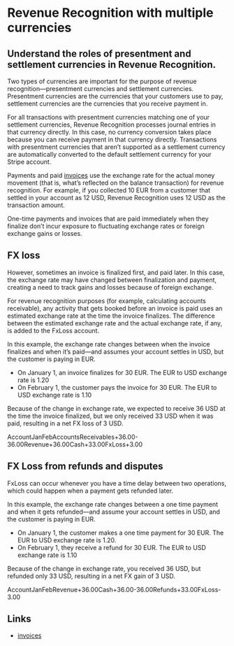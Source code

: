 # Revenue Recognition with multiple currencies

## Understand the roles of presentment and settlement currencies in Revenue Recognition.

Two types of currencies are important for the purpose of revenue
recognition—presentment currencies and settlement currencies. Presentment
currencies are the currencies that your customers use to pay, settlement
currencies are the currencies that you receive payment in.

For all transactions with presentment currencies matching one of your settlement
currencies, Revenue Recognition processes journal entries in that currency
directly. In this case, no currency conversion takes place because you can
receive payment in that currency directly. Transactions with presentment
currencies that aren’t supported as a settlement currency are automatically
converted to the default settlement currency for your Stripe account.

Payments and paid [invoices](https://docs.stripe.com/api/invoices) use the
exchange rate for the actual money movement (that is, what’s reflected on the
balance transaction) for revenue recognition. For example, if you collected 10
EUR from a customer that settled in your account as 12 USD, Revenue Recognition
uses 12 USD as the transaction amount.

One-time payments and invoices that are paid immediately when they finalize
don’t incur exposure to fluctuating exchange rates or foreign exchange gains or
losses.

## FX loss

However, sometimes an invoice is finalized first, and paid later. In this case,
the exchange rate may have changed between finalization and payment, creating a
need to track gains and losses because of foreign exchange.

For revenue recognition purposes (for example, calculating accounts receivable),
any activity that gets booked before an invoice is paid uses an estimated
exchange rate at the time the invoice finalizes. The difference between the
estimated exchange rate and the actual exchange rate, if any, is added to the
FxLoss account.

In this example, the exchange rate changes between when the invoice finalizes
and when it’s paid—and assumes your account settles in USD, but the customer is
paying in EUR.

- On January 1, an invoice finalizes for 30 EUR. The EUR to USD exchange rate is
1.20
- On February 1, the customer pays the invoice for 30 EUR. The EUR to USD
exchange rate is 1.10

Because of the change in exchange rate, we expected to receive 36 USD at the
time the invoice finalized, but we only received 33 USD when it was paid,
resulting in a net FX loss of 3 USD.

AccountJanFebAccountsReceivables+36.00-36.00Revenue+36.00Cash+33.00FxLoss+3.00
## FX Loss from refunds and disputes

FxLoss can occur whenever you have a time delay between two operations, which
could happen when a payment gets refunded later.

In this example, the exchange rate changes between a one time payment and when
it gets refunded—and assume your account settles in USD, and the customer is
paying in EUR.

- On January 1, the customer makes a one time payment for 30 EUR. The EUR to USD
exchange rate is 1.20.
- On February 1, they receive a refund for 30 EUR. The EUR to USD exchange rate
is 1.10

Because of the change in exchange rate, you received 36 USD, but refunded only
33 USD, resulting in a net FX gain of 3 USD.

AccountJanFebRevenue+36.00Cash+36.00-36.00Refunds+33.00FxLoss-3.00

## Links

- [invoices](https://docs.stripe.com/api/invoices)